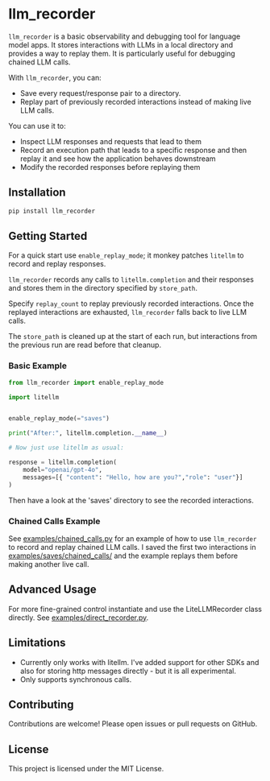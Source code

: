 # llm_recorder

`llm_recorder` is a basic observability and debugging tool for language model apps.
It stores interactions with LLMs in a local directory and provides a way to replay them.
It is particularly useful for debugging chained LLM calls.

With `llm_recorder`, you can:

- Save every request/response pair to a directory.
- Replay part of previously recorded interactions instead of making live LLM calls.

You can use it to:
- Inspect LLM responses and requests that lead to them
- Record an execution path that leads to a specific response and then replay it and see how the application behaves downstream
- Modify the recorded responses before replaying them

## Installation

```bash
pip install llm_recorder
```

## Getting Started

For a quick start use `enable_replay_mode`; it monkey patches `litellm` to record and replay responses.

`llm_recorder` records any calls to `litellm.completion` and their responses and stores them in the directory specified by `store_path`.

Specify `replay_count` to replay previously recorded interactions.
Once the replayed interactions are exhausted, `llm_recorder` falls back to live LLM calls.

The `store_path` is cleaned up at the start of each run, but interactions from the previous run are read before that cleanup.


### Basic Example

```python
from llm_recorder import enable_replay_mode

import litellm


enable_replay_mode(="saves")

print("After:", litellm.completion.__name__)

# Now just use litellm as usual:

response = litellm.completion(
    model="openai/gpt-4o",
    messages=[{ "content": "Hello, how are you?","role": "user"}]
)
```
Then have a look at the 'saves' directory to see the recorded interactions.

### Chained Calls Example
See [examples/chained_calls.py](examples/chained_calls.py) for an example of how to use `llm_recorder` to record and replay chained LLM calls.
I saved the first two interactions in [examples/saves/chained_calls/](examples/saves/chained_calls/) and the example
replays them before making another live call.

## Advanced Usage

For more fine-grained control instantiate and use the LiteLLMRecorder class directly.
See [examples/direct_recorder.py](examples/direct_recorder.py).

## Limitations

- Currently only works with litellm. I've added support for other SDKs and also for storing http messages directly - but it is all experimental.
- Only supports synchronous calls.

## Contributing

Contributions are welcome! Please open issues or pull requests on GitHub.

## License

This project is licensed under the MIT License.


